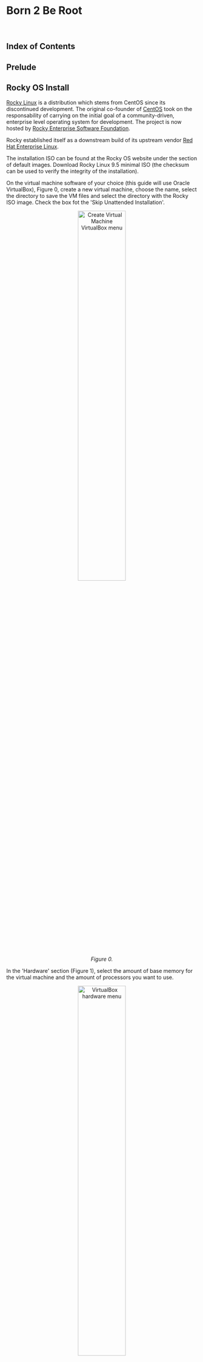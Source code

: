 # Born 2 Be Root

<br>

## Index of Contents

## Prelude

## Rocky OS Install

<a href="https://rockylinux.org/">Rocky Linux</a> is a distribution which stems from CentOS since its discontinued development. The original co-founder of <a href="https://en.wikipedia.org/wiki/CentOS">CentOS</a> took on the responsability of carrying on the initial goal of a community-driven, enterprise level operating system for development. The project is now hosted by <a href="https://www.resf.org/about">Rocky Enterprise Software Foundation</a>.

Rocky established itself as a downstream build of its upstream vendor <a href="https://en.wikipedia.org/wiki/Red_Hat_Enterprise_Linux">Red Hat Enterprise Linux</a>.

The installation ISO can be found at the Rocky OS website under the section of default images. Download Rocky Linux 9.5 minimal ISO (the checksum can be used to verify the integrity of the installation).

On the virtual machine software of your choice (this guide will use Oracle VirtualBox), Figure 0, create a new virtual machine, choose the name, select the directory to save the VM files and select the directory with the Rocky ISO image. Check the box fot the 'Skip Unattended Installation'.

<p align="center">
  <img src="https://github.com/RafaelyRezende/Born-4-2beroot/blob/main/rocky_guide/02-VMsetup.png" width=50% height=50% alt="Create Virtual Machine VirtualBox menu">
</p>
<p align="center">
    <em>Figure 0.</em>
</p>

In the 'Hardware' section (Figure 1), select the amount of base memory for the virtual machine and the amount of processors you want to use. 

<p align="center">
  <img src="https://github.com/RafaelyRezende/Born-4-2beroot/blob/main/rocky_guide/03-VMsetup.png" width=50% height=50% alt="VirtualBox hardware menu">
</p>
<p align="center">
    <em>Figure 1.</em>
</p>

Next in the 'Virtual Hard Disk' shown in Figure 2, create a virtual hard disk with the amount specified in the subject <strong>(this size will change in case you choose to make the bonus)</strong>. Take some time to do the final check of the specifications for the VM and finish the creation.

<p align="center">
  <img src="https://github.com/RafaelyRezende/Born-4-2beroot/blob/main/rocky_guide/04-VMsetup.png" width=50% height=50% alt="VirtualBox Virtual Hard Disk menu">
</p>
<p align="center">
    <em>Figure 2.</em>
</p>

## Disk Partition

### Partitioning Scheme Overview

The partition scheme, as per the bonus section, must have one primary partition and an extended partition for the logical volume groups, Figure 3.

<p align="center">
  <img src="https://github.com/RafaelyRezende/Born-4-2beroot/blob/main/rocky_guide/partionsqueme.png" width=50% height=50% alt="Partition Scheme">
</p>
<p align="center">
    <em>Figure 3.</em>
</p>

The virtual machine has a set amount of primary memory (RAM) and a set amount of secondary memory (hard disk or SSD). The objective is slice the available secondary memory into different sectors that will compartimentalize different parts of the operating system. In order to achieve this goal, first the partitions must be create following a certain partition table, the extended partition must be encrypted and inside it, logical volume groups are created to support different directories of the linux filesystem.

The partitioning scheme layout standard used is the legacy Master Boot Record (MBR). This type provides wide compatibility with older systems and has a simple structure to be worked on. MBR has a set number of primary partitions that can be created, no more than 4, and can only support 2 TiB of size disk which will be more than enough for the pourposes of this project. The up to date, modern standard of partitioning scheme is GUID Partition Table (GPT) with almost every single specification having an upgrade compared to its predecessor MBR. GPT has practically an unlimited amount of partitions that can be created, it is realiable given its system of redundancy checks, it has compatibility with mordern boot firmware such as UEFI and it can manage larger systems with sizes bigger than 2 TiB. 

More information about disk partititons in <a href="https://docs.fedoraproject.org/en-US/fedora/f36/install-guide/appendixes/Disk_Partitions/">here</a> and <a href="https://en.wikipedia.org/wiki/Disk_partitioning">there</a>.

### Filesystems and Mount Point Overview

After the disk has been properly partitioned, the system is ready to have each partition formatted with a filesystem. Each pool of memory now has to be assigned a filesystem format and a mount point. Linux suppports a wide range of filesystems, each with its own particularities, characteristics and performance according to given task.

Filesystems simply structures the way data is stored, organized, accessed and managed throughout the operating system. It adds redunduncy in the form of journals or logs for the case of sudden crashes or system corruption. It keeps track of the area in which data must be stored and can be used. Also, it implements checksums to verify integrity of the system and file modifications.

This project uses the ext4 filesystem for its stabililty and performance which is enough in this case. The ext4 is flexible which make it suitable for a variety of workloads and file sizes. The current project does not require the management of large storage units, scalability is not the main goal, so the ext4 is the right fit.

Useful content around this topic and other types of filesystems <a href="https://archive.kernel.org/oldwiki/ext4.wiki.kernel.org/index.php/Ext4_Howto.html">here</a> and <a href="https://en.wikipedia.org/wiki/Ext4">there</a>.

### Logical Volume Management

Logical volume management is a device mapper framework that abstracts the physical storage devices on a linux system. Physical memory storage can now be virtualized in virtual block devices, this make possible for the logical volumes to absorb new physical devices to enlarge the systems size or shrink it dynamically.

The layered architecture of the LVM is composed by the physical volume which is the base layer, normally an entire partition. The volume group is the central pool of storage composed of one or more physical volumes, this layer acts a container for the physical volumes. The logical volume is the abstraction created for the operating system to use. The logical volume is a standard block device in the perspective of the OS where mount points can be assigned and formatted with specific file system.

More information on <a href="https://docs.redhat.com/en/documentation/red_hat_enterprise_linux/9/html/configuring_and_managing_logical_volumes/overview-of-logical-volume-management_configuring-and-managing-logical-volumes#lvm-architecture_overview-of-logical-volume-management">here</a> and <a href="https://en.wikipedia.org/wiki/Device_mapper">there</a>.

### Disk Setup

At the start up installation menu (Figure 4), press <i>TAB</i>, type <code>inst.text</code> and press enter. Next, select the text mode and go into the anaconda prompt by pressing <i>alt+tab</i>. 

<p align="center">
  <img src="https://github.com/RafaelyRezende/Born-4-2beroot/blob/main/rocky_guide/rocky_install01.png" width=50% height=50% alt="Installation menu">
</p>
<p align="center">
    <em>Figure 4.</em>
</p>

At the anaconda prompt, use the fdisk command utility to write on the /dev/sda disk (Figure 5).

<p align="center">
  <img src="https://github.com/RafaelyRezende/Born-4-2beroot/blob/main/rocky_guide/rocky_install04.png" width=50% height=50% alt="Anaconda prompt">
</p>
<p align="center">
    <em>Figure 5.</em>
</p>

Inside the fdisk program, type m for the help menu. Afterwards, type n to create a new partition, select it as a primary partition and set the last sector to be +500M as shown in Figure 6. Leave the <i>Partition number</i> as the default, as well as, the first sector. 

<p align="center">
  <img src="https://github.com/RafaelyRezende/Born-4-2beroot/blob/main/rocky_guide/rocky_install05.png" width=50% height=50% alt="Create primary partition">
</p>
<p align="center">
    <em>Figure 6.</em>
</p>

After creating the primary partition where the /boot mount point will live, add another partition, only this time select it as an extended partition.The fdisk program creates a second partition named sda2 of type 'Extended' with all the remaining space available on disk. Create yet another partition with the n command, with all the space allocated to the extended partition sda2, fdisk will add a logical partition, leave again all the fields as the default. Type w to update the partition table. Follow the mentioned steps and check if the process is similar to Figure 7.

<p align="center">
  <img src="https://github.com/RafaelyRezende/Born-4-2beroot/blob/main/rocky_guide/rocky_install07.png" width=50% height=50% alt="Installation menu">
</p>
<p align="center">
    <em>Figure 7.</em>
</p>

The sda5 partition needs to be encrypted and for this action use the following command on the anaconda prompt:

<code>cryptsetup -y -v --type luks1 luksFormat /dev/sda5</code>

The command above basically sets the desired type of encryption, luks1 or luks2, on top of the of the sda5 partition. By encrypting the entire partition, the part of the system where potentially critical information is stored will be safe.

With the partition encrypted, in order to add the logical volume manager (LVM) groups it is necessary to open the partition first. This can be achieved with the following command:

<code>cryptsetup open /dev/sda5 sda5_crypt</code>

Now, the extended partition can be managed to have any logical groups needed. First, create the physical volume in which the logical volumes will reside with the command:

<code>pvcreate /dev/mapper/sda5_crypt</code>. 

Afterwards, create the volume group which the logical volumes will be a part of on top of the newly created physical volume mapper. Use the command:

<code>vgcreate LVMGroup /dev/mapper/sda5_crypt</code>.

Finally, create all the necessary logical volumes that belong to the LVMGroup. Use the <i>lvcreate</i> command to achieve this goal. The size can be set with the '-L' flag, and the name of the logical volume with the '-n' flag. For example:

<code>lvcreate -L 10G -n root LVMGroup</code>

Repeat this step for all the logical volumes, <strong>do this in the order as per the subject</strong>. Check if the partition is similar to Figure 8 with the <code>lsblk</code> command.

<p align="center">
  <img src="https://github.com/RafaelyRezende/Born-4-2beroot/blob/main/rocky_guide/rocky_install09.png" width=50% height=50% alt="Final partition table">
</p>
<p align="center">
    <em>Figure 8.</em>
</p>

When all these steps are completed, type <strong>reboot</strong> in the command prompt and enter the guided installation wizard. In the 'Installation Summary' menu, under 'System' select the 'Installation Destination'. Select the checkbox of the manual installation and hit 'Done', this will redirect to the 'Manual Partitioning' menu. If you did every step the correct way, there will be a 'Unknown' header in the 'New Rocky Linux 9.5 Installation' as depicted in Figure 9. Open the header to find the sda1 and sda5 encrypted partition, open the sda5 partition with the password.

<p align="center">
  <img src="https://github.com/RafaelyRezende/Born-4-2beroot/blob/main/rocky_guide/rocky_install10.png" width=50% height=50% alt="Graphical installation">
</p>
<p align="center">
    <em>Figure 9.</em>
</p>

Now all the logical volumes and primary partition can be reformated and mounted properly. Select a logical volume, check the 'Reformat' checkbox, edit the 'Mount Point' field and select a filesystem type in the 'File System' field. Press the 'Update Settings' to update the information and repeat for all the logical volumes. The figure below is an example of what to expect:

<p align="center">
  <img src="https://github.com/RafaelyRezende/Born-4-2beroot/blob/main/rocky_guide/rocky_install11.png" width=50% height=50% alt="Installation menu">
</p>
<p align="center">
    <em>Figure 10.</em>
</p>

<strong>NOTE</strong>: the swap volume has a unique filesystem type.

Create a user <strong>without</strong> administrative powers (this will be set up inside the server) and create a root password for the super user. Begin installation.

## Inside The Machine

After the final reboot of the installation, decrypt the disk and enter the user login and password to access the server. At this stage, a serie of actions must be completed to make the server secure and operational with different types of services. A list of the objectives is shown below:

<table border="5" align="center">
 <tr>
    <td>1. Set up SSH service</td>
    <td>6. Create bash script</td>
 </tr>
 <tr>
    <td>2. Change hostname</td>
    <td>7. Set up lighttpd service</td>
 </tr>
 <tr>
    <td>3. Create groups and users</td>
    <td>8. Set up mariadb service</td>
 </tr>
   <tr>
    <td>4. Implement secure password policy</td>
    <td>9. Set up WordPress website</td>
 </tr>
   <tr>
    <td>5. Set up sudo rules</td>
    <td>10. Set up additional service</td>
 </tr>
</table>

At this point, the virtual machine has a full operating system installed and operational. The VM harness the processing power, memory, disk and other physical resources from the host hardware. "An entire OS-level virtualization enables multiple isolated and secure cirtualized servers to run using only a single physical server" (<a href="https://en.wikipedia.org/wiki/Virtual_machine">source here</a>). Virtual Machine can be defined as:

>  "An efficient, isolated duplicate of a real computer machine." - Gerald J. Popek & Robert P. Goldberg.

Before the set up and configuration of the server, some topics will be introduced for better comprehension and utility of the project.

___

### Secure Shell

Secure shell (SSH) is a cryptographic communication protocol over insecure mediums. It enable secure remote access to computers and servers, over the internet. This is the service that allow developers to work from home, administer networks and servers from a distance in some third world beach around the world.

The primary goal of SSH is to secure remote login and command execution to a server or network which enable the capacity to manage, transfer and administer services inside the said network/server. This program came to replace the previoius client-server application protocols, such as <a href="https://en.wikipedia.org/wiki/Telnet">Telnet</a>, <a href="https://en.wikipedia.org/wiki/Berkeley_r-commands">rlogin</a> and <a href="https://en.wikipedia.org/wiki/Remote_Shell">rsh</a>. The SSH protocol at its inception in 1995 gain rapid adoption by the community and now stands as the golden standard of secure system administration.

The OpenSSH, a free open-source software (FOSS) implementation, is pre-installed on the majority of Linux distributions including Rocky. The service must be running, normally as server side <a href="https://en.wikipedia.org/wiki/Daemon_(computing)">daemon</a>, which makes it possible for a client (e.g. user's local machine) innitiate a connection over <a href="">Transmission Control Protocol</a> (TCP) to the server on a specific port. The default port for a SSH service is the port 22.

The architecture of SSH is organized as a layered architecture. This design provides modularity, flexibily and clear separation of concerns which contribute to the maintance, robustness and security. There are three main layers that build on top of each other, the first one is the <a href="https://www.rfc-editor.org/rfc/rfc4253">transport layer protocol</a>, the second is the user authentication protocol and the Connection Protocol. 

The first layer provides the low level implementation of communication protocol that provides strong encryption, cryptographic host authentication and integrity protection. The second is used to process client-side requests, by managing password authentication, public key authentication and other forms. And, finally, the <a href="https://www.rfc-editor.org/rfc/rfc4254#section-1">connection protocol</a>, as defined by the Internet Engineering Task Force reference, establishes "interactive login sessions, remote execution of commands, forwarded TCP/IP connections, and forwarded X11 connections. All of these channels are multiplexed into a single encrypted tunnel".

### Firewalld

A firewall is a program that monitors and administer communications send and recieved by a system. It is configured to follow certain rules for the process and flow of communication. This protects the system from unwanted traffic from outside actors and minimizes attack vectors via ports, for example.

The case for <a href="https://firewalld.org/documentation/concepts.html">firewalld</a> comes from its predecessor, iptables. The goal of firewalld is to simplify the complexities of iptables in implementing firewall rules and policy. Firewalld offers a dynamic and user-friendly method to manage firewall rules by using abstractions like zones, binning services which allows a fine grained configuration, and maintain seperate configurations for runtime processes and the rules saved to disk (permanent).

Firewalld comes pre-installed and enabled by default on RHEL distribution and Rocky. The default zone for network interfaces is set to public, normally used in public networks where other computers of the network are not trustworthy. The utility command to manage the firewalld policies and rules is the <a href="https://docs.redhat.com/en/documentation/red_hat_enterprise_linux/9/html/configuring_firewalls_and_packet_filters/using-and-configuring-firewalld_firewall-packet-filters#using-and-configuring-firewalld_firewall-packet-filters">firewall-cmd</a>.

### SELinux

Security-Enhanced Linux is a security layer built mixed with the kernel in some GNU/Linux distributions for, you guessed, enhanced security over sensitive data and processes. It was developed in a joint colaboration between linux developers and the National Security Agency (NSA). The feature allows administrators to have advanced and fine granied control over the access and permissions of the system.

It uses <a href="https://en.wikipedia.org/wiki/Mandatory_access_control">Mandatory Access Control</a> (MAC) security policies, a set of rules for deciding what can and can not be accessed, to enforce the policy of entry for allowed users, file/directory permissions, services connectivity and more. In a situation where a subject, term used to categorized applications or processess, makes a request to access an object, for example a file or a directory, SELinux guarantee such subject has the permission to modify, read or write such object by checking the <a href="https://docs.redhat.com/en/documentation/red_hat_enterprise_linux/7/html/selinux_users_and_administrators_guide/sect-security-enhanced_linux-introduction-selinux_architecture">access vector cache</a> (AVC). The said permissions context are loaded into a cache at boot time.

SELinux can run in three different modes of operation. The default is the enforcing mode, the recommended mode, where the policies apllied follow the labels loaded in cache. Verify the status of SELinux with the command:

<code>getenforce</code>

If the status of SELinux needs to be modified temporarily the following command can be used to set it to different modes of operation, more on <a href="https://www.thegeeksearch.com/how-to-use-setenforce-command-to-change-selinux-modes/">here</a>:

<code>setenforce</code>

___

### SSH Setup

First step in setting up the SSH service on port 4242 is to download the tools to manage the SELinux rules and policy. Start by installing the selinux-policy-targeted package which provides the semanage command:

<code>dnf install selinux-policy-targeted</code>

<code>dnf install policycoreutils-python-utils</code>

With these utilities installed, now it is possible to add port 4242 to the right type and context. Run the following command:

<code>semanage port -a -t ssh_port_t -p tcp 4242</code>

List the ports types in the SELinux type and verify that port 4242 was correctly added. The output of the following command must be similar to Figure 11.

<code>semanage port -l | grep ssh</code>

<p align="center">
  <img src="https://github.com/RafaelyRezende/Born-4-2beroot/blob/main/rocky_guide/rocky_install16.png" width=50% height=50% alt="semanage commands">
</p>
<p align="center">
    <em>Figure 11: semanage commands.</em>
</p>

Generate a SSH key pair for the VM. This is the standard process of creating a public-private key, use the <code>ssh-keygen</code> command and follow the instructions prompted by the program. The SSH key allow the server to stablish a remote secure connection with asymmetric cryptography. 

<code>ssh-keygen -t rsa</code>

Navigate to the <i>/etc/ssh/sshd_config</i> file to edit the default configuration of the ssh service. Read through the file and find the line which contain the port number, if you have not edited this file before it will be set to the default port.

Also in this file, change the permission for root login by setting it to 'no'. The final document after modification is presented in Figure 12 below:

<p align="center">
  <img src="https://github.com/RafaelyRezende/Born-4-2beroot/blob/main/rocky_guide/rocky_install17.png" width=50% height=50% alt="ssh config file.">
</p>
<p align="center">
    <em>Figure 12: edited ssh config file.</em>
</p>

For the last step, the port 4242 must be open over tcp by the firewalld program. Use the next command to add permanently (on disk) the 4242 port:

<code>firewall-cmd --permanent --add-port=4242/tcp</code>

<strong>NOTE</strong>: the command need super user level access for it to be used.

In case of the necessity to remove a certain port, just substitute the --add-port in the command above to --remove-port.

Check if the configuration was successful with the first command below, shown in Figure 13, and check all the services and ports available with the second command:

<code>firewall-cmd --list-port</code>

<code>firewall-cmd --list-all</code>

<p align="center">
  <img src="https://github.com/RafaelyRezende/Born-4-2beroot/blob/main/rocky_guide/rocky_install18.png" width=50% height=50% alt="ssh config file.">
</p>
<p align="center">
    <em>Figure 13: firewall config check.</em>
</p>

Verify the status of the service with the systemctl utility command. The SSH service probably will be already running, but in case there is a problem or it is disable, use:

<code>systemctl status sshd</code>

<code>systemctl start sshd</code>

<code>systemctl enable sshd</code>

<strong>NOTE</strong>: this command will be useful throughout the journey in system administration, it is possible to list more than one service at a time, just list the services to be checked one after the other separated by spaces like so:

<code>systemctl status service_name_1 service_name_2 service_name_3</code>

### Hostname

At server installation the default name for the machine is localhost, in order to modify this name use the following command:

<code>hostnamectl set-hostname newhostname</code>

<strong>NOTE</strong>: A reboot is necessary to see if the changes are permanent. Also, changing the hostname can lead to problems with services that utilize the hostname as a parameter in configuration files.

### Users and Groups

This is one of the core requirements for being a system administrator. The operations of create, remove and edit users and groups are essential in managing a server. Start by adding a new user to the server, this can be acomplished by running:

<code>useradd -u 4242 -d /home/username -m username</code>

Some useful flags are the -u flag to set an specific user ID number, the -d flag sets the path of the home directory for the new user (in case the default directory is not desirable) and -m creates the home directory. <strong>NOTE</strong>: if you want to set up default files/directories inside the user's home directory when creating a new user, add the necessary files in the <i>/etc/skel</i> directory.

Together with the username of an user, a password needs to be set in place for the user to access the server. This can be achieved with the command:

<code>passwd username</code>

In case the administrator need to delete an user from the server, run the command:

<code>userdel username</code>

By default, this command does not remove the user's home directory, if it is necessary to delete the user's information, together with its directories and files use the -r flag.

Create groups with the following command:

<code>groupadd groupname</code>

View all listed groups and the users inside any specific group in the server by inspecting the <i>/etc/group</i> directory.

<code>cat /etc/group</code>

Add a user to a spcific group with the usermod command utility. This command can do a variety of tasks related to groups and users, if a username have to be changed it is done via usermod. Explore the functionalities of usermod in the <a href="https://www.man7.org/linux/man-pages/man8/usermod.8.html">manual</a> or <a href="https://www.itzgeek.com/how-tos/linux/how-to-modify-user-accounts-in-linux-using-usermod-command.html">here</a>.

<code>usermod -a -G groupname username</code>

The -a flag stands for append and the -G flag tells the usermod command to edit groups.

### Secure Password Policy

The server must have a strict password policy in place. The passwords in the server must have a maximum number of days in use, a minimum amount of days between password changes and a number of days warning before a password expires. This specifications can be edited in the <i>/etc/login.defs</i>, shown in Figure 14 below:

<p align="center">
  <img src="https://github.com/RafaelyRezende/Born-4-2beroot/blob/main/rocky_guide/rocky_install21.png" width=50% height=50% alt="ssh config file.">
</p>
<p align="center">
    <em>Figure 14: login.defs final edit.</em>
</p>

Configure the password minimum characters length and other rules in the <i>/etc/security/pwquality.conf</i> file, follow the instruction in it.

Navigate to the <i>/etc/pam.d/system-auth</i> and <i>/etc/pam.d/password-auth</i> to update the password settings on <strong>both files</strong>. In the following line, if there are more configurations on the file just add to them the following parameters instructions:

<code>password    requisite    pam_pwquality.so try_first_pass local_users_only retry=3 authtok_type= minlen=10 ucredit=-1 lcredit=-1 dcredit=-1 difok=3 reject_username enforce_for_root</code>

Modify the following line to enforce history checks.

<code>password    sufficient    pam_unix.so remember=7</code>

Alternatively, since these files use the pam_pwquality.so file to load the requisites, by editing the file <i>/etc/security/pwquality.conf</i> the same goal can achieved. For this method, read through the commentaries and check the final configuration file will look something like the Figure 15.

<p align="center">
  <img src="https://github.com/RafaelyRezende/Born-4-2beroot/blob/main/rocky_guide/rocky_install20.png" width=50% height=50% alt="ssh config file.">
</p>
<p align="center">
    <em>Figure 15: pwquality file config.</em>
</p>

### Sudo Configuration

The policy for the sudo command is editted in the <i>/etc/sudoers</i> file, however modifying this file raw with the text editor of your choice can make the system brake if wrong modifications are done and there are syntax errors, for example. So, use the command:

<code>visudo</code>

This 'visudo' command opens the <i>/etc/sudoers</i> file where it can edit for specific permissions and configuration safely. Now, add or edit the following lines:

<code>Defaults      passwd_tries=3</code>

<code>Defaults      log_input</code>

<code>Defaults      log_output</code>

<code>Defaults      iolog_dir=/var/log/sudo/</code>

<code>Defaults      logfile=/var/log/sudo/sudo.log</code>

<code>Defaults      requiretty</code>

<code>Defaults      secure_path="/usr/local/sbin:/usr/local/bin:/usr/sbin:/usr/bin:/sbin:/bin:/snap/bin"</code>

The expected file configuration must be similar to the Figure 16, shown bellow:

<p align="center">
  <img src="https://github.com/RafaelyRezende/Born-4-2beroot/blob/main/rocky_guide/rocky_install22.png" width=50% height=50% alt="ssh config file.">
</p>
<p align="center">
    <em>Figure 16: visudo config file.</em>
</p>

<strong>NOTE</strong>: Reset all the passwords to comply with the new policy and check if the rules are being enforced.

### Monitor & Verify

The main goal of this section is to introce the reader to the bash scripting language although it will not in depth about the particularities of the language or either specifically explain each command used in the script for the contents of these subjects can spawn guides of their own. I suggest using the 'man' command line utility to search specific terminal commands used to fetch the necessary information and process it.

Beyond the script to monitor system specifications and resources usage, there is the need to schedule such task so it can be automated. As the system administrator of the server, there is the need of "programatically schedule tasks to be executed at specific intervals" (<a href="https://www.redhat.com/en/blog/linux-cron-command">source</a>). This tasks can be regular updates, backups, system logs management or simple monitoring tasks.

Check if the cronie package is installed. If not installed, run the following command:

<code>dnf install cronie</code>

Start the service and enable it with the 'systemctl' tool in the same way as the [SSH section](#ssh-setup).

<code>systemctl start crond</code>

<code>systemctl enable crond</code>

Once the service start, edit the 
